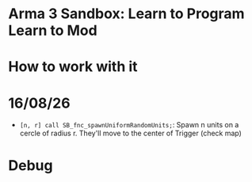 # Arma 3 Sandbox: Learn to Program Learn to Mod


# How to work with it

# 16/08/26

* ``[n, r] call SB_fnc_spawnUniformRandomUnits;``: Spawn n units on a cercle of radius r. They'll move to the center of Trigger (check map)

# Debug


